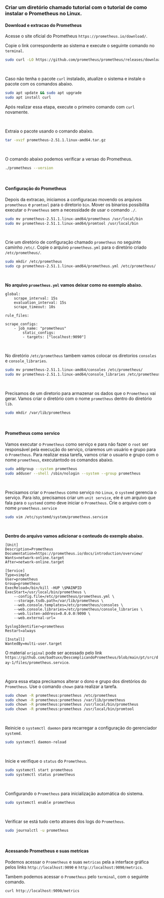 ### Criar um diretório chamado tutorial com o tutorial de como instalar o Prometheus no Linux.

#### Download e extracao do Prometheus

Acesse o site oficial do Prometheus `https://prometheus.io/download/`.

Copie o link correspondente ao sistema e execute o seguinte comando no `terminal`.

```BASH
sudo curl -LO https://github.com/prometheus/prometheus/releases/download/v2.51.1/prometheus-2.51.1.linux-amd64.tar.gz
```

&nbsp;

Caso não tenha o pacote `curl` instalado, atualize o sistema e instale o pacote com os comandos abaixo.
    
```BASH
sudo apt update && sudo apt upgrade
sudo apt install curl
```

Após realizar essa etapa, execute o primeiro comando com `curl` novamente.

&nbsp;

Extraia o pacote usando o comando abaixo.

```BASH
tar -xvzf prometheus-2.51.1.linux-amd64.tar.gz
```

&nbsp;

O comando abaixo podemos verificar a versao do Prometheus.

```BASH
./prometheus --version
```

&nbsp;
&nbsp;

#### Configuração do Prometheus

Depois da extracao, iniciamos a configuracao movendo os arquivos `prometheus` e `promtool` para o diretorio `bin`.
Mover os binarios possibilita executar o `Prometheus` sem a necessidade de usar o comando `./`.

```BASH
sudo mv prometheus-2.51.1.linux-amd64/prometheus /usr/local/bin
sudo mv prometheus-2.51.1.linux-amd64/promtool /usr/local/bin
```
&nbsp;

Crie um diretório de configuração chamado `prometheus` no seguinte caminho `/etc/`.
Copie o arquivo `prometheus.yml` para o diretório criado `/etc/prometheus/`.

```BASH
sudo mkdir /etc/prometheus
sudo cp prometheus-2.51.1.linux-amd64/prometheus.yml /etc/prometheus/
```

&nbsp;

__No arquivo `prometheus.yml` vamos deixar como no exemplo abaixo.__

```YML
global:
    scrape_interval: 15s
    evaluation_interval: 15s
    scrape_timeout: 10s

rule_files:

scrape_configs:
    - job_name: "prometheus"
        static_configs: 
        - targets: ["localhost:9090"]
```

&nbsp;

No diretório `/etc/prometheus` tambem vamos colocar os diretorios `consoles` e `console_libraries`.

```BASH
sudo mv prometheus-2.51.1.linux-amd64/consoles /etc/prometheus/
sudo mv prometheus-2.51.1.linux-amd64/console_libraries /etc/prometheus/
```

&nbsp;

Precisamos de um diretorio para armazenar os dados que o `Prometheus` vai gerar.
Vamos criar o diretório com o nome `prometheus` dentro do diretório `lib`.

```BASH
sudo mkdir /var/lib/prometheus
```

&nbsp;
&nbsp;

#### Prometheus como servico

Vamos executar o `Prometheus` como serviço e para não fazer o `root` ser responsável pela execução do serviço, criaremos um usuário e grupo para o `Prometheus`.
Para realizar essa tarefa, vamos criar o usuario e grupo com o nome `prometheus`, executantodo os comandos abaixo.

```BASH
sudo addgroup --system prometheus
sudo adduser --shell /sbin/nologin --system --group prometheus
```

&nbsp;

Precisamos criar o `Prometheus` como serviço no `Linux`, o `systemd` gerencia o serviço.
Para isto, precisamos criar um `unit service`, ele é um arquivo que fala para o `systemd` como deve iniciar o `Prometheus`.
Crie o arquivo com o nome `prometheus.service`
    
```BASH
sudo vim /etc/systemd/system/prometheus.service
```

&nbsp;

**__Dentro do arquivo vamos adicionar o conteudo do exemplo abaixo.__**

```
[Unit]
Description=Prometheus
Documentation=https://prometheus.io/docs/introduction/overview/
Wants=network-online.target
After=network-online.target

[Service]
Type=simple
User=prometheus
Group=prometheus
ExecReload=/bin/kill -HUP \$MAINPID
ExecStart=/usr/local/bin/prometheus \
    --config.file=/etc/prometheus/prometheus.yml \
    --storage.tsdb.path=/var/lib/prometheus \
    --web.console.templates=/etc/prometheus/consoles \
    --web.console.libraries=/etc/prometheus/console_libraries \
    --web.listen-address=0.0.0.0:9090 \
    --web.external-url=

SyslogIdentifier=prometheus
Restart=always

[Install]
WantedBy=multi-user.target
```

O material `original` pode ser acessado pelo link `https://github.com/badtuxx/DescomplicandoPrometheus/blob/main/pt/src/day-1/files/prometheus.service`.

&nbsp;

Agora essa etapa precisamos alterar o dono e grupo dos diretórios do `Prometheus`.
Use o comando `chown` para realizar a tarefa.

```BASH
sudo chown -R prometheus:prometheus /etc/prometheus
sudo chown -R prometheus:prometheus /var/lib/prometheus
sudo chown -R prometheus:prometheus /usr/local/bin/prometheus
sudo chown -R prometheus:prometheus /usr/local/bin/promtool
```

&nbsp;

Reinicie o `systemctl daemon` para recarregar a configuração do gerenciador `systemd`.

```BASH
sudo systemctl daemon-reload
```
&nbsp;

Inicie e verifique o `status` do `Prometheus`.

```BASH
sudo systemctl start prometheus
sudo systemctl status prometheus
```

&nbsp;

Configurando o `Prometheus` para inicialização automática do sistema.

```BASH
sudo systemctl enable prometheus
```    

&nbsp;

Verificar se está tudo certo atraves dos logs do `Prometheus`.

```BASH
sudo journalctl -u prometheus
```

&nbsp;
&nbsp;

#### Acessando Prometheus e suas metricas

Podemos acessar o `Prometheus` e suas `metricas` pela a interface gráfica pelos links `http://localhost:9090` e `http://localhost:9090/metrics`.

Tambem podemos acessar o `Prometheus` pelo `terminal`, com o seguinte comando.

```BASH
curl http://localhost:9090/metrics
```